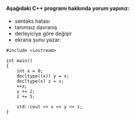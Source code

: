 #### Aşağıdaki C++ programı hakkında yorum yapınız:

+ sentaks hatası
+ tanımsız davranış
+ derleyiciye göre değişir
+ ekrana şunu yazar: 

```
#include <iostream>

int main() 
{
	int x = 0;
	decltype((x)) y = x;
	decltype(x) z = x;
	++x;
	y += 2;
	z += 5;

	std::cout << x << y << z;
}
```
